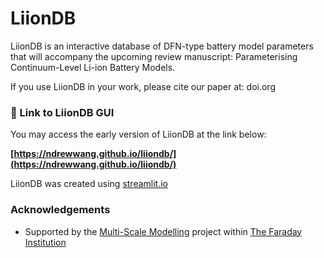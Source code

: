 
# LiionDB

LiionDB is an interactive database of DFN-type battery model parameters that will accompany the upcoming review manuscript: Parameterising Continuum-Level Li-ion Battery Models. 

If you use LiionDB in your work, please cite our paper at: doi.org




### 🔗 Link to LiionDB GUI
You may access the early version of LiionDB  at the link below:

**[https://ndrewwang.github.io/liiondb/](https://ndrewwang.github.io/liiondb/)**

LiionDB was created using [streamlit.io](https://streamlit.io/)
### Acknowledgements

 - Supported by the [Multi-Scale Modelling](https://www.faraday.ac.uk/research/lithium-ion/battery-system-modelling/) project within [The Faraday Institution](https://www.faraday.ac.uk/)
  
